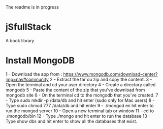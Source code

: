 
The readme is in progress

# jSfullStack
A book library

# Install MongoDB
1 - Download the app from : https://www.mongodb.com/download-center?jmp=nav#community
2 - Extract the tar ou zip and copy the content.
3 - Open the terminal and cd your user directory
4 - Create a directory called mongodb
5 - Paste the content of the zip that you've download from mongodb site
6 - On the terminal cd to the mongodb that you've created.
7 - Type sudo mkdir -p /data/db and hit enter (sudo only for Mac users)
8 - Type sudo chmod 777 /data/db and hit enter
9 -  ./mongod en hit enter to run the mongod server
10 - Open a new terminal tab or window
11 - cd to ./mongodb/bin
12 - Type ./mongo and hit enter to run the database
13 - Type show dbs and hit enter to show all the databases that exist.
